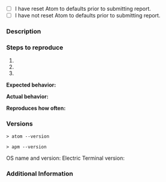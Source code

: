 <!-- Make sure you have first reset Atom to defaults and re-installed
electric-terminal before filling any reports.
Tick the appropriate box by adding an x in between the [] to ID the status-->
- [ ] I have reset Atom to defaults prior to submitting report.
- [ ] I have not reset Atom to defaults prior to submitting report.
### Description
<!-- Add a description of the issue you are facing. -->


### Steps to reproduce
<!-- Fill in the numbered steps below with the information required until
the issue you are reporting became apparent. You can add more steps as needed. -->
1.
2.
3.


**Expected behavior:** <!-- What did you expect to have happened -->


**Actual behavior:** <!-- What actually happens -->


**Reproduces how often:** <!-- What percentage of the time does it reproduce? -->


### Versions
<!-- You can get this information from the copy and pasting of the output of
`atom --version` and `apm --version` from the command line, pasted inside the ticked areas.
Also, please include the OS name and what version of the OS and
the electric-terminal version you're running -->

```
> atom --version

```
```
> apm --version

```
OS name and version:
Electric Terminal version:


### Additional Information
<!-- Add any additional information like screenshots, gif captures,
configuration, data or other Atom package lists, that might be necessary to reproduce the issue. -->
